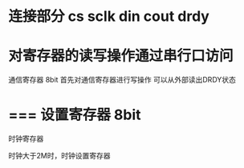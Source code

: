 连接部分
cs sclk din cout drdy
===

对寄存器的读写操作通过串行口访问
===
通信寄存器 8bit
首先对通信寄存器进行写操作
可以从外部读出DRDY状态

===
设置寄存器 8bit
===
时钟寄存器

时钟大于2M时，时钟设置寄存器
